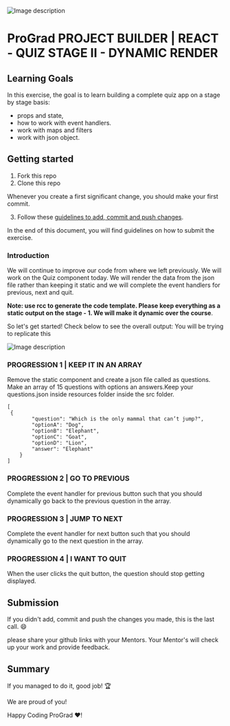 
![Image description](https://i1.faceprep.in/ProGrad/prograd-logo.png)

# ProGrad PROJECT BUILDER | REACT - QUIZ STAGE II - DYNAMIC RENDER

## Learning Goals

In this exercise, the goal is to learn building a complete quiz app on a stage by stage basis:

- props and state,
- how to work with event handlers.
- work with maps and filters
- work with json object.

## Getting started

1. Fork this repo
2. Clone this repo

Whenever you create a first significant change, you should make your first commit.

3. Follow these [guidelines to add, commit and push changes](https://github.com/FACEPrep-ProGrad/general-guidelines-labs-project-builders.git).

In the end of this document, you will find guidelines on how to submit the exercise.

### Introduction

We will continue to improve our code from where we left previously. We will work on the Quiz component today. We will render the data from the json file rather than keeping it 
static and we will complete the event handlers for previous, next and quit. 

**Note: use rcc to generate the code template. Please keep everything as a static output on the stage - 1. We will make it dynamic over the course**.  

So let's get started!
Check below to see the overall output: You will be trying to replicate this

![Image description](https://i1.faceprep.in/ProGrad/q2.PNG)

### PROGRESSION 1 | KEEP IT IN AN ARRAY
Remove the static component and create a json file called as questions. Make an array of 15 questions with options an answers.Keep your questions.json inside resources folder inside the src folder.

```
[
 {
        "question": "Which is the only mammal that can’t jump?",
        "optionA": "Dog",
        "optionB": "Elephant",
        "optionC": "Goat",
        "optionD": "Lion",
        "answer": "Elephant"
    }
]
```
### PROGRESSION 2 | GO TO PREVIOUS
Complete the event handler for previous button such that you should dynamically go back to the previous question in the array.

### PROGRESSION 3 | JUMP TO NEXT
Complete the event handler for next button such that you should dynamically go to the next question in the array.

### PROGRESSION 4 | I WANT TO QUIT
When the user clicks the quit button, the question should stop getting displayed.

## Submission

If you didn't add, commit and push the changes you made, this is the last call. :smile:

please share your github links with your Mentors. Your Mentor's will check up your work and provide feedback. 

## Summary

If you managed to do it, good job! :trophy:

We are proud of you!

Happy Coding ProGrad ❤️!

